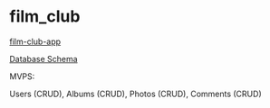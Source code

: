 # film_club

[film-club-app](https://film-club-app.herokuapp.com/)

[Database Schema](https://github.com/laurengus17/film_club/wiki/Database-Schema)

MVPS:

Users (CRUD),
Albums (CRUD),
Photos (CRUD),
Comments (CRUD)
